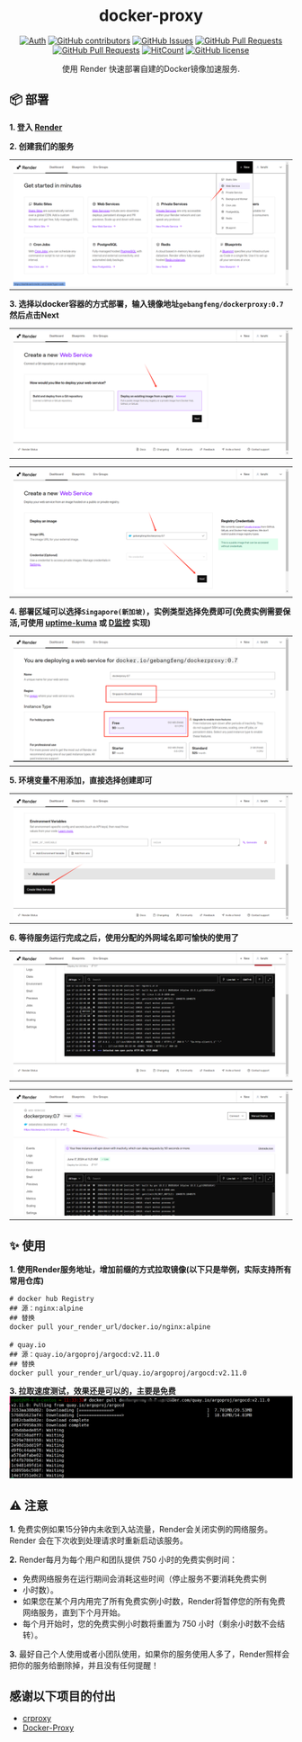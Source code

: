<div align="center">

# docker-proxy

[![Auth](https://img.shields.io/badge/Auth-kubesre-ff69b4)](https://github.com/kubesre)
[![GitHub contributors](https://img.shields.io/github/contributors/kubesre/docker-registry-mirrors)](https://github.com/kubesre/docker-registry-mirrors/graphs/contributors)
[![GitHub Issues](https://img.shields.io/github/issues/kubesre/docker-registry-mirrors.svg)](https://github.com/kubesre/docker-registry-mirrors/issues)
[![GitHub Pull Requests](https://img.shields.io/github/issues-pr/kubesre/docker-registry-mirrors)](https://github.com/kubesre/docker-registry-mirrors/pulls)
[![GitHub Pull Requests](https://img.shields.io/github/stars/kubesre/docker-registry-mirrors)](https://github.com/kubesre/docker-registry-mirrors/stargazers)
[![HitCount](https://views.whatilearened.today/views/github/kubesre/docker-registry-mirrors.svg)](https://github.com/kubesre/docker-registry-mirrors)
[![GitHub license](https://img.shields.io/github/license/kubesre/docker-registry-mirrors)](https://github.com/kubesre/docker-registry-mirrors/blob/main/LICENSE)

<p> 使用 Render 快速部署自建的Docker镜像加速服务.</p>

</div>


## 📦 部署
**1. 登入 [Render](https://dashboard.render.com)**

**2. 创建我们的服务**
<table>
    <tr>
        <td width="50%" align="center"><img src="images/image1.png"></td>
    </tr>
</table>

**3. 选择以docker容器的方式部署，输入镜像地址`gebangfeng/dockerproxy:0.7` 然后点击Next**
  
<table>
    <tr>
        <td width="50%" align="center"><img src="images/image2.png"></td>
    </tr>
</table>

<table>
    <tr>
        <td width="50%" align="center"><img src="images/image3.png"></td>
    </tr>
</table>

**4. 部署区域可以选择`Singapore(新加坡)`，实例类型选择免费即可(免费实例需要保活,可使用 [uptime-kuma](https://uptime.kuma.pet/) 或 [D监控](https://www.dnspod.cn/Products/Monitor) 实现)**

<table>
    <tr>
        <td width="50%" align="center"><img src="images/image4.png"></td>
    </tr>
</table>

**5. 环境变量不用添加，直接选择创建即可**
<table>
    <tr>
        <td width="50%" align="center"><img src="images/image5.png"></td>
    </tr>
</table>

**6. 等待服务运行完成之后，使用分配的外网域名即可愉快的使用了**
<table>
    <tr>
        <td width="50%" align="center"><img src="images/image6.png"></td>
    </tr>
</table>
<table>
    <tr>
        <td width="50%" align="center"><img src="images/image7.png"></td>
    </tr>
</table>

## ✨ 使用

**1. 使用Render服务地址，增加前缀的方式拉取镜像(以下只是举例，实际支持所有常用仓库)**

```shell
# docker hub Registry
## 源：nginx:alpine
## 替换
docker pull your_render_url/docker.io/nginx:alpine

# quay.io
## 源：quay.io/argoproj/argocd:v2.11.0
## 替换
docker pull your_render_url/quay.io/argoproj/argocd:v2.11.0
```

**3. 拉取速度测试，效果还是可以的，主要是免费**
![image](images/image8.png)


## ⚠️ 注意
**1.** 免费实例如果15分钟内未收到入站流量，Render会关闭实例的网络服务。Render 会在下次收到处理请求时重新启动该服务。

**2.** Render每月为每个用户和团队提供 750 小时的免费实例时间：
   - 免费网络服务在运行期间会消耗这些时间（停止服务不要消耗免费实例
   - 小时数）。
   - 如果您在某个月内用完了所有免费实例小时数，Render将暂停您的所有免费网络服务，直到下个月开始。
   - 每个月开始时，您的免费实例小时数将重置为 750 小时（剩余小时数不会结转）。

**3.** 最好自己个人使用或者小团队使用，如果你的服务使用人多了，Render照样会把你的服务给删除掉，并且没有任何提醒！

## 感谢以下项目的付出

- [crproxy](https://github.com/wzshiming/crproxy/tree/master/examples/default)
- [Docker-Proxy](https://github.com/dqzboy/Docker-Proxy)